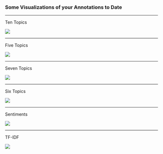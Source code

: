 <section data-background="/dhcu-teaching/screenshots/oct2-kandinsky-wordcounts.png"></section>

### Some Visualizations of your Annotations to Date

---

Ten Topics

![](/dhcu-teaching/screenshots/oct2-ten-topics.png)

---

Five Topics

![](/dhcu-teaching/screenshots/oct2-five-topics.png)

---

Seven Topics

![](/dhcu-teaching/screenshots/oct2-seven-topics.png)

---

Six Topics

![](/dhcu-teaching/screenshots/oct2-six-topics-best.png)

---

Sentiments

![](/dhcu-teaching/screenshots/oct2-sentiments.png)

---

TF-IDF

![](/dhcu-teaching/screenshots/oct2-tf-idf.png)
